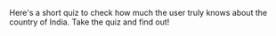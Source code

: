 Here's a short quiz to check how much the user truly knows about the country of India. Take the quiz and find out!
